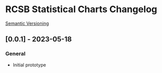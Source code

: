 # RCSB Statistical Charts Changelog

[Semantic Versioning](https://semver.org/)

## [0.0.1] - 2023-05-18
### General
- Initial prototype